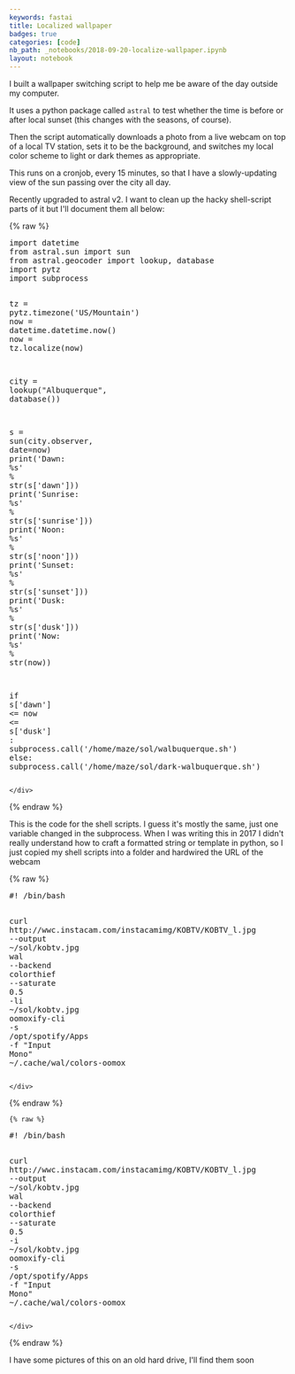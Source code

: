 ```yaml
---
keywords: fastai
title: Localized wallpaper
badges: true
categories: [code]
nb_path: _notebooks/2018-09-20-localize-wallpaper.ipynb
layout: notebook
---
```


<!--
#################################################
### THIS FILE WAS AUTOGENERATED! DO NOT EDIT! ###
#################################################
# file to edit: _notebooks/2018-09-20-localize-wallpaper.ipynb
-->

<div class="container" id="notebook-container">
        
<div class="cell border-box-sizing text_cell rendered"><div class="inner_cell">
<div class="text_cell_render border-box-sizing rendered_html">
<p>I built a wallpaper switching script to help me be aware of the day outside my computer.</p>
<p>It uses a python package called <code>astral</code> to test whether the time is before or after local sunset (this changes with the seasons, of course).</p>
<p>Then the script automatically downloads a photo from a live webcam on top of a local TV station, sets it to be the background, and switches my local color scheme to light or dark themes as appropriate.</p>
<p>This runs on a cronjob, every 15 minutes, so that I have a slowly-updating view of the sun passing over the city all day.</p>
<p>Recently upgraded to astral v2. I want to clean up the hacky shell-script parts of it but I'll document them all below:</p>

</div>
</div>
</div>
    {% raw %}
    
<div class="cell border-box-sizing code_cell rendered">
<div class="input">

<div class="inner_cell">
    <div class="input_area">
<div class=" highlight hl-ipython3"><pre><span></span><span class="kn">import</span> <span class="nn">datetime</span>
<span class="kn">from</span> <span class="nn">astral.sun</span> <span class="kn">import</span> <span class="n">sun</span>
<span class="kn">from</span> <span class="nn">astral.geocoder</span> <span class="kn">import</span> <span class="n">lookup</span><span class="p">,</span> <span class="n">database</span>
<span class="kn">import</span> <span class="nn">pytz</span>
<span class="kn">import</span> <span class="nn">subprocess</span>

<span class="n">tz</span> <span class="o">=</span> <span class="n">pytz</span><span class="o">.</span><span class="n">timezone</span><span class="p">(</span><span class="s1">&#39;US/Mountain&#39;</span><span class="p">)</span>
<span class="n">now</span> <span class="o">=</span> <span class="n">datetime</span><span class="o">.</span><span class="n">datetime</span><span class="o">.</span><span class="n">now</span><span class="p">()</span>
<span class="n">now</span> <span class="o">=</span> <span class="n">tz</span><span class="o">.</span><span class="n">localize</span><span class="p">(</span><span class="n">now</span><span class="p">)</span>

<span class="n">city</span> <span class="o">=</span> <span class="n">lookup</span><span class="p">(</span><span class="s2">&quot;Albuquerque&quot;</span><span class="p">,</span> <span class="n">database</span><span class="p">())</span>

<span class="n">s</span> <span class="o">=</span> <span class="n">sun</span><span class="p">(</span><span class="n">city</span><span class="o">.</span><span class="n">observer</span><span class="p">,</span> <span class="n">date</span><span class="o">=</span><span class="n">now</span><span class="p">)</span>
<span class="nb">print</span><span class="p">(</span><span class="s1">&#39;Dawn:    </span><span class="si">%s</span><span class="s1">&#39;</span> <span class="o">%</span> <span class="nb">str</span><span class="p">(</span><span class="n">s</span><span class="p">[</span><span class="s1">&#39;dawn&#39;</span><span class="p">]))</span>
<span class="nb">print</span><span class="p">(</span><span class="s1">&#39;Sunrise: </span><span class="si">%s</span><span class="s1">&#39;</span> <span class="o">%</span> <span class="nb">str</span><span class="p">(</span><span class="n">s</span><span class="p">[</span><span class="s1">&#39;sunrise&#39;</span><span class="p">]))</span>
<span class="nb">print</span><span class="p">(</span><span class="s1">&#39;Noon:    </span><span class="si">%s</span><span class="s1">&#39;</span> <span class="o">%</span> <span class="nb">str</span><span class="p">(</span><span class="n">s</span><span class="p">[</span><span class="s1">&#39;noon&#39;</span><span class="p">]))</span>
<span class="nb">print</span><span class="p">(</span><span class="s1">&#39;Sunset:  </span><span class="si">%s</span><span class="s1">&#39;</span> <span class="o">%</span> <span class="nb">str</span><span class="p">(</span><span class="n">s</span><span class="p">[</span><span class="s1">&#39;sunset&#39;</span><span class="p">]))</span>
<span class="nb">print</span><span class="p">(</span><span class="s1">&#39;Dusk:    </span><span class="si">%s</span><span class="s1">&#39;</span> <span class="o">%</span> <span class="nb">str</span><span class="p">(</span><span class="n">s</span><span class="p">[</span><span class="s1">&#39;dusk&#39;</span><span class="p">]))</span>
<span class="nb">print</span><span class="p">(</span><span class="s1">&#39;Now:     </span><span class="si">%s</span><span class="s1">&#39;</span> <span class="o">%</span> <span class="nb">str</span><span class="p">(</span><span class="n">now</span><span class="p">))</span>

<span class="k">if</span> <span class="n">s</span><span class="p">[</span><span class="s1">&#39;dawn&#39;</span><span class="p">]</span> <span class="o">&lt;=</span> <span class="n">now</span> <span class="o">&lt;=</span> <span class="n">s</span><span class="p">[</span><span class="s1">&#39;dusk&#39;</span><span class="p">]</span>    <span class="p">:</span>
    <span class="n">subprocess</span><span class="o">.</span><span class="n">call</span><span class="p">(</span><span class="s1">&#39;/home/maze/sol/walbuquerque.sh&#39;</span><span class="p">)</span>
<span class="k">else</span><span class="p">:</span>
    <span class="n">subprocess</span><span class="o">.</span><span class="n">call</span><span class="p">(</span><span class="s1">&#39;/home/maze/sol/dark-walbuquerque.sh&#39;</span><span class="p">)</span>
</pre></div>

    </div>
</div>
</div>

</div>
    {% endraw %}

<div class="cell border-box-sizing text_cell rendered"><div class="inner_cell">
<div class="text_cell_render border-box-sizing rendered_html">
<p>This is the code for the shell scripts. I guess it's mostly the same, just one variable changed in the subprocess. When I was writing this in 2017 I didn't really understand how to craft a formatted string or template in python, so I just copied my shell scripts into a folder and hardwired the URL of the webcam</p>

</div>
</div>
</div>
    {% raw %}
    
<div class="cell border-box-sizing code_cell rendered">
<div class="input">

<div class="inner_cell">
    <div class="input_area">
<div class=" highlight hl-ipython3"><pre><span></span><span class="ch">#! /bin/bash</span>

<span class="n">curl</span> <span class="n">http</span><span class="p">:</span><span class="o">//</span><span class="n">wwc</span><span class="o">.</span><span class="n">instacam</span><span class="o">.</span><span class="n">com</span><span class="o">/</span><span class="n">instacamimg</span><span class="o">/</span><span class="n">KOBTV</span><span class="o">/</span><span class="n">KOBTV_l</span><span class="o">.</span><span class="n">jpg</span> <span class="o">--</span><span class="n">output</span>  <span class="o">~/</span><span class="n">sol</span><span class="o">/</span><span class="n">kobtv</span><span class="o">.</span><span class="n">jpg</span>
<span class="n">wal</span> <span class="o">--</span><span class="n">backend</span> <span class="n">colorthief</span> <span class="o">--</span><span class="n">saturate</span> <span class="mf">0.5</span> <span class="o">-</span><span class="n">li</span> <span class="o">~/</span><span class="n">sol</span><span class="o">/</span><span class="n">kobtv</span><span class="o">.</span><span class="n">jpg</span>
<span class="n">oomoxify</span><span class="o">-</span><span class="n">cli</span> <span class="o">-</span><span class="n">s</span> <span class="o">/</span><span class="n">opt</span><span class="o">/</span><span class="n">spotify</span><span class="o">/</span><span class="n">Apps</span> <span class="o">-</span><span class="n">f</span> <span class="s2">&quot;Input Mono&quot;</span> <span class="o">~/.</span><span class="n">cache</span><span class="o">/</span><span class="n">wal</span><span class="o">/</span><span class="n">colors</span><span class="o">-</span><span class="n">oomox</span>
</pre></div>

    </div>
</div>
</div>

</div>
    {% endraw %}

    {% raw %}
    
<div class="cell border-box-sizing code_cell rendered">
<div class="input">

<div class="inner_cell">
    <div class="input_area">
<div class=" highlight hl-ipython3"><pre><span></span><span class="ch">#! /bin/bash</span>

<span class="n">curl</span> <span class="n">http</span><span class="p">:</span><span class="o">//</span><span class="n">wwc</span><span class="o">.</span><span class="n">instacam</span><span class="o">.</span><span class="n">com</span><span class="o">/</span><span class="n">instacamimg</span><span class="o">/</span><span class="n">KOBTV</span><span class="o">/</span><span class="n">KOBTV_l</span><span class="o">.</span><span class="n">jpg</span> <span class="o">--</span><span class="n">output</span> <span class="o">~/</span><span class="n">sol</span><span class="o">/</span><span class="n">kobtv</span><span class="o">.</span><span class="n">jpg</span>
<span class="n">wal</span> <span class="o">--</span><span class="n">backend</span> <span class="n">colorthief</span> <span class="o">--</span><span class="n">saturate</span> <span class="mf">0.5</span> <span class="o">-</span><span class="n">i</span> <span class="o">~/</span><span class="n">sol</span><span class="o">/</span><span class="n">kobtv</span><span class="o">.</span><span class="n">jpg</span>
<span class="n">oomoxify</span><span class="o">-</span><span class="n">cli</span> <span class="o">-</span><span class="n">s</span> <span class="o">/</span><span class="n">opt</span><span class="o">/</span><span class="n">spotify</span><span class="o">/</span><span class="n">Apps</span> <span class="o">-</span><span class="n">f</span> <span class="s2">&quot;Input Mono&quot;</span> <span class="o">~/.</span><span class="n">cache</span><span class="o">/</span><span class="n">wal</span><span class="o">/</span><span class="n">colors</span><span class="o">-</span><span class="n">oomox</span>
</pre></div>

    </div>
</div>
</div>

</div>
    {% endraw %}

<div class="cell border-box-sizing text_cell rendered"><div class="inner_cell">
<div class="text_cell_render border-box-sizing rendered_html">
<p>I have some pictures of this on an old hard drive, I'll find them soon</p>

</div>
</div>
</div>
</div>
 

<script type="application/vnd.jupyter.widget-state+json">
{"state": {}, "version_major": 2, "version_minor": 0}
</script>

